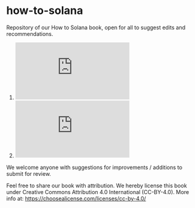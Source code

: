 # how-to-solana
Repository of our How to Solana book, open for all to suggest edits and recommendations.

1. ![Chapter 1: Lending & Borrowing](https://github.com/sinoglobalcap/how-to-solana/blob/main/1.%20How%20to%20Solana%20%E2%80%94%20Chapter%201:%20Lending%20%26%20Borrowing.md)
2. ![Chapter 2: Overview of DEX & AMM](https://github.com/sinoglobalcap/how-to-solana/blob/main/2.%20How%20to%20Solana%20%E2%80%94%20Chapter%202:%20Overview%20of%20DEX%20%26%20AMM.md)

We welcome anyone with suggestions for improvements / additions to submit for review.

Feel free to share our book with attribution. We hereby license this book under Creative Commons Attribution 4.0 International (CC-BY-4.0).
More info at: https://choosealicense.com/licenses/cc-by-4.0/
